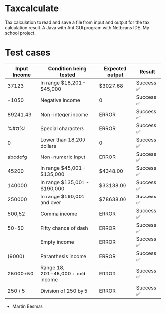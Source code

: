 # Taxcalculate

Tax calculation to read and save a file from input and output for the tax calculation result. A Java with Ant GUI program with Netbeans IDE. My school project.

# Test cases

| Input Income | Condition being tested     | Expected output | Result      |
| ------------ | ----------------------     | --------------- | ------      |
| 37123        | In range $18,201 – $45,000 | $3027.68        | Success ✅ |
| -1050        | Negative income            | 0               | Success ✅ |
| 89241.43     | Non-integer income         | ERROR           | Success ✅ |
| %#¤%!        | Special characters         | ERROR           | Success ✅ |
| 0            | Lower than 18,200 dollars  | 0               | Success ✅ |
| abcdefg      | Non-numeric input          | ERROR           | Success ✅ |
| 45200        | In range $45,001 - $135,000 | $4348.00       | Success ✅ |
| 140000       | In range $135,001 - $190,000 | $33138.00     | Success ✅ |
| 250000       | In range $190,001 and over | $78638.00       | Success ✅ |
| 500,52       | Comma income               | ERROR           | Success ✅ |
| 50-50        | Fifty chance of dash       | ERROR           | Success ✅ |
|              | Empty income               | ERROR           | Success ✅ |
| (9000)       | Paranthesis income         | ERROR           | Success ✅ |
| 25000+50     | Range $18,201-$45,000 + add income | ERROR   | Success ✅ |
| 250 / 5      | Division of 250 by 5       | ERROR           | Success ✅ |

- Martin Eesmaa